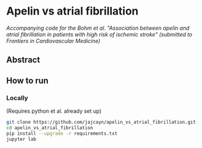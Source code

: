 # Apelin vs atrial fibrillation
*Accompanying code for the Bohm et al. "Association between apelin and atrial fibrillation in patients with high risk of ischemic stroke" (submitted to Frontiers in Cardiovascular Medicine)*

## Abstract


## How to run
### Locally
(Requires python et al. already set up)
```bash
git clone https://github.com/jajcayn/apelin_vs_atrial_fibrillation.git
cd apelin_vs_atrial_fibrillation
pip install --upgrade -r requirements.txt
jupyter lab
```

